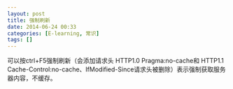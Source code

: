 ```yaml
---
layout: post
title: 强制刷新
date: 2014-06-24 00:33
categories: [E-learning, 常识]
tags: []
---
```

可以按ctrl+F5强制刷新（会添加请求头 HTTP1.0 Pragma:no-cache和 HTTP1.1 Cache-Control:no-cache、IfModified-Since请求头被删除）表示强制获取服务器内容，不缓存。
   